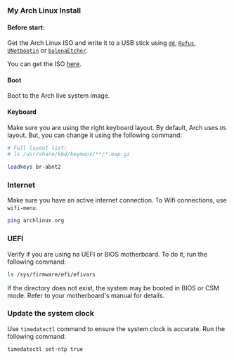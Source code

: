 ### My Arch Linux Install

#### Before start:

Get the Arch Linux ISO and write it to a USB stick using [`dd`](https://pt.wikipedia.org/wiki/Dd_(Unix)), [`Rufus`](https://rufus.ie/), [`UNetbootin`](https://unetbootin.github.io/) or [`balenaEtcher`](https://www.balena.io/etcher/).

You can get the ISO [here](https://www.archlinux.org/download/).

#### Boot

Boot to the Arch live system image.

#### Keyboard

Make sure you are using the right keyboard layout. By default, Arch uses `US` layout. But, you can change it using the following command:

```bash
# Full layout list: 
# ls /usr/share/kbd/keymaps/**/*.map.gz

loadkeys br-abnt2
```

### Internet

Make sure you have an active internet connection. To Wifi connections, use `wifi-menu`.

```bash
ping archlinux.org
```

### UEFI

Verify if you are using na UEFI or BIOS motherboard. To do it, run the following command:

```bash
ls /sys/firmware/efi/efivars
```

If the directory does not exist, the system may be booted in BIOS or CSM mode. Refer to your motherboard's manual for details.

### Update the system clock

Use `timedatectl` command to ensure the system clock is accurate. Run the following command:

```bash
timedatectl set-ntp true
```


